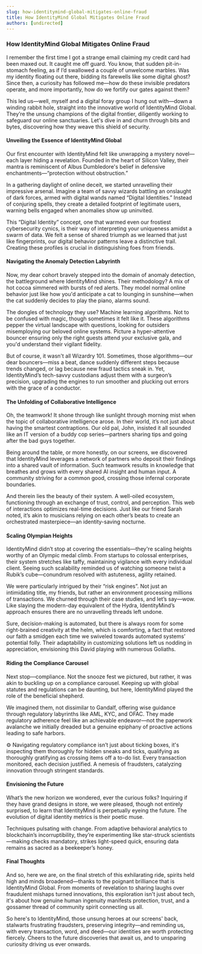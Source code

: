 ```yaml
---
slug: how-identitymind-global-mitigates-online-fraud
title: How IdentityMind Global Mitigates Online Fraud
authors: [undirected]
---
```



### How IdentityMind Global Mitigates Online Fraud

I remember the first time I got a strange email claiming my credit card had been maxed out. It caught me off guard. You know, that sudden pit-in-stomach feeling, as if I’d swallowed a couple of unwelcome marbles. Was my identity floating out there, bidding its farewells like some digital ghost? Since then, a curiosity has followed me—how do these invisible predators operate, and more importantly, how do we fortify our gates against them?

This led us—well, myself and a digital foray group I hung out with—down a winding rabbit hole, straight into the innovative world of IdentityMind Global. They’re the unsung champions of the digital frontier, diligently working to safeguard our online sanctuaries. Let's dive in and churn through bits and bytes, discovering how they weave this shield of security.

#### **Unveiling the Essence of IdentityMind Global**

Our first encounter with IdentityMind felt like unwrapping a mystery novel—each layer hiding a revelation. Founded in the heart of Silicon Valley, their mantra is reminiscent of Albus Dumbledore's belief in defensive enchantments—“protection without obstruction.”

In a gathering daylight of online deceit, we started unravelling their impressive arsenal. Imagine a team of savvy wizards battling an onslaught of dark forces, armed with digital wands named “Digital Identities.” Instead of conjuring spells, they create a detailed footprint of legitimate users, warning bells engaged when anomalies show up uninvited. 

This “Digital Identity” concept, one that warmed even our frostiest cybersecurity cynics, is their way of interpreting your uniqueness amidst a swarm of data. We felt a sense of shared triumph as we learned that just like fingerprints, our digital behavior patterns leave a distinctive trail. Creating these profiles is crucial in distinguishing foes from friends.

#### **Navigating the Anomaly Detection Labyrinth**

Now, my dear cohort bravely stepped into the domain of anomaly detection, the battleground where IdentityMind shines. Their methodology? A mix of hot cocoa simmered with bursts of red alerts. They model normal online behavior just like how you'd anticipate a cat to lounging in sunshine—when the cat suddenly decides to play the piano, alarms sound.

The dongles of technology they use? Machine learning algorithms. Not to be confused with magic, though sometimes it felt like it. These algorithms pepper the virtual landscape with questions, looking for outsiders misemploying our beloved online systems. Picture a hyper-attentive bouncer ensuring only the right guests attend your exclusive gala, and you'd understand their vigilant fidelity. 

But of course, it wasn't all Wizardry 101. Sometimes, those algorithms—our dear bouncers—miss a beat, dance suddenly different steps because trends changed, or lag because new fraud tactics sneak in. Yet, IdentityMind’s tech-savvy custodians adjust them with a surgeon’s precision, upgrading the engines to run smoother and plucking out errors with the grace of a conductor.

#### **The Unfolding of Collaborative Intelligence**

Oh, the teamwork! It shone through like sunlight through morning mist when the topic of collaborative intelligence arose. In their world, it’s not just about having the smartest contraptions. Our old pal, John, insisted it all sounded like an IT version of a buddy cop series—partners sharing tips and going after the bad guys together.

Being around the table, or more honestly, on our screens, we discovered that IdentityMind leverages a network of partners who deposit their findings into a shared vault of information. Such teamwork results in knowledge that breathes and grows with every shared AI insight and human input. A community striving for a common good, crossing those infernal corporate boundaries.

And therein lies the beauty of their system. A well-oiled ecosystem, functioning through an exchange of trust, control, and perception. This web of interactions optimizes real-time decisions. Just like our friend Sarah noted, it’s akin to musicians relying on each other’s beats to create an orchestrated masterpiece—an identity-saving nocturne.

#### **Scaling Olympian Heights**

IdentityMind didn’t stop at covering the essentials—they're scaling heights worthy of an Olympic medal climb. From startups to colossal enterprises, their system stretches like taffy, maintaining vigilance with every individual client. Seeing such scalability reminded us of watching someone twist a Rubik’s cube—conundrum resolved with astuteness, agility retained.

We were particularly intrigued by their “risk engines”. Not just an intimidating title, my friends, but rather an environment processing millions of transactions. We churned through their case studies, and let’s say—wow. Like slaying the modern-day equivalent of the Hydra, IdentityMind’s approach ensures there are no unravelling threads left undone.

Sure, decision-making is automated, but there is always room for some right-brained creativity at the helm, which is comforting, a fact that restored our faith a smidgen each time we swiveled towards automated systems’ potential folly. Their adaptability in customizing solutions left us nodding in appreciation, envisioning this David playing with numerous Goliaths.

#### **Riding the Compliance Carousel**

Next stop—compliance. Not the snooze fest we pictured, but rather, it was akin to buckling up on a compliance carousel. Keeping up with global statutes and regulations can be daunting, but here, IdentityMind played the role of the beneficial shepherd. 

We imagined them, not dissimilar to Gandalf, offering wise guidance through regulatory labyrinths like AML, KYC, and OFAC. They made regulatory adherence feel like an achievable endeavor—not the paperwork avalanche we initially dreaded but a genuine epiphany of proactive actions leading to safe harbors.

⚙️ Navigating regulatory compliance isn’t just about ticking boxes, it's inspecting them thoroughly for hidden sneaks and ticks, qualifying as thoroughly gratifying as crossing items off a to-do list. Every transaction monitored, each decision justified. A nemesis of fraudsters, catalyzing innovation through stringent standards.

#### **Envisioning the Future**

What’s the new horizon we wondered, ever the curious folks? Inquiring if they have grand designs in store, we were pleased, though not entirely surprised, to learn that IdentityMind is perpetually eyeing the future. The evolution of digital identity metrics is their poetic muse.

Techniques pulsating with change. From adaptive behavioral analytics to blockchain’s incorruptibility, they’re experimenting like star-struck scientists—making checks mandatory, strikes light-speed quick, ensuring data remains as sacred as a beekeeper’s honey.

#### **Final Thoughts**

And so, here we are, on the final stretch of this exhilarating ride, spirits held high and minds broadened—thanks to the poignant brilliance that is IdentityMind Global. From moments of revelation to sharing laughs over fraudulent mishaps turned innovations, this exploration isn't just about tech, it's about how genuine human ingenuity manifests protection, trust, and a gossamer thread of community spirit connecting us all.

So here's to IdentityMind, those unsung heroes at our screens' back, stalwarts frustrating fraudsters, preserving integrity—and reminding us, with every transaction, word, and deed—our identities are worth protecting fiercely. Cheers to the future discoveries that await us, and to unsparing curiosity driving us ever onwards.
